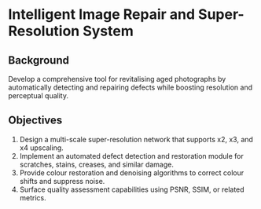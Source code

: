 # Intelligent Image Repair and Super-Resolution System

## Background
Develop a comprehensive tool for revitalising aged photographs by automatically detecting and repairing defects while boosting resolution and perceptual quality.

## Objectives
1. Design a multi-scale super-resolution network that supports x2, x3, and x4 upscaling.
2. Implement an automated defect detection and restoration module for scratches, stains, creases, and similar damage.
3. Provide colour restoration and denoising algorithms to correct colour shifts and suppress noise.
4. Surface quality assessment capabilities using PSNR, SSIM, or related metrics.
